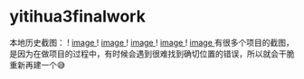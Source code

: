# yitihua3finalwork
本地历史截图：
! [ image ](https://github.com/xiongying7/yitihua3finalwork/blob/master/%E6%88%AA%E5%B1%8F2020-07-01%20%E4%B8%8A%E5%8D%883.55.35.png)
! [ image ](https://github.com/xiongying7/yitihua3finalwork/blob/master/%E6%88%AA%E5%B1%8F2020-07-01%20%E4%B8%8A%E5%8D%883.55.57.png)
! [ image ](https://github.com/xiongying7/yitihua3finalwork/blob/master/%E6%88%AA%E5%B1%8F2020-07-01%20%E4%B8%8A%E5%8D%883.56.14.png)
! [ image ](https://github.com/xiongying7/yitihua3finalwork/blob/master/%E6%88%AA%E5%B1%8F2020-07-01%20%E4%B8%8A%E5%8D%883.56.53.png)
! [ image ](https://github.com/xiongying7/yitihua3finalwork/blob/master/%E6%88%AA%E5%B1%8F2020-07-01%20%E4%B8%8A%E5%8D%883.57.37.png)
有很多个项目的截图，是因为在做项目的过程中，有时候会遇到很难找到确切位置的错误，所以就会干脆重新再建一个😅
